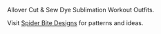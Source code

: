 Allover Cut & Sew Dye Sublimation Workout Outfits.

Visit [Spider Bite Designs][1] for patterns and ideas.

[1]: https://sellfy.com/spiderbitedesigns/